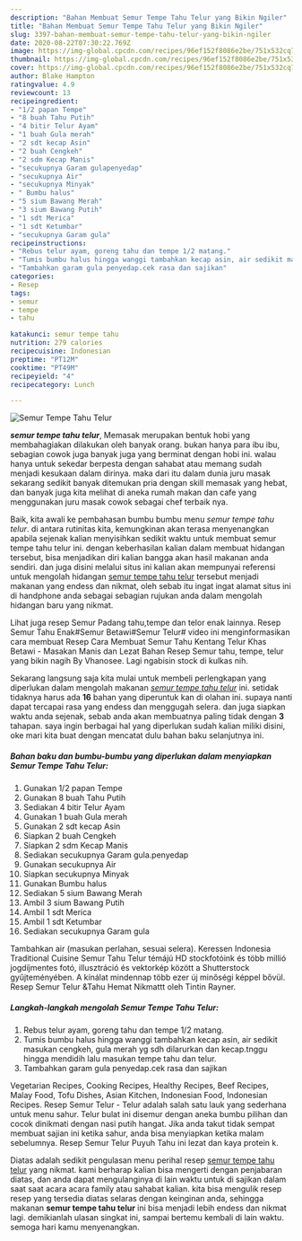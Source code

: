 ```yaml
---
description: "Bahan Membuat Semur Tempe Tahu Telur yang Bikin Ngiler"
title: "Bahan Membuat Semur Tempe Tahu Telur yang Bikin Ngiler"
slug: 3397-bahan-membuat-semur-tempe-tahu-telur-yang-bikin-ngiler
date: 2020-08-22T07:30:22.769Z
image: https://img-global.cpcdn.com/recipes/96ef152f8086e2be/751x532cq70/semur-tempe-tahu-telur-foto-resep-utama.jpg
thumbnail: https://img-global.cpcdn.com/recipes/96ef152f8086e2be/751x532cq70/semur-tempe-tahu-telur-foto-resep-utama.jpg
cover: https://img-global.cpcdn.com/recipes/96ef152f8086e2be/751x532cq70/semur-tempe-tahu-telur-foto-resep-utama.jpg
author: Blake Hampton
ratingvalue: 4.9
reviewcount: 13
recipeingredient:
- "1/2 papan Tempe"
- "8 buah Tahu Putih"
- "4 bitir Telur Ayam"
- "1 buah Gula merah"
- "2 sdt kecap Asin"
- "2 buah Cengkeh"
- "2 sdm Kecap Manis"
- "secukupnya Garam gulapenyedap"
- "secukupnya Air"
- "secukupnya Minyak"
- " Bumbu halus"
- "5 sium Bawang Merah"
- "3 sium Bawang Putih"
- "1 sdt Merica"
- "1 sdt Ketumbar"
- "secukupnya Garam gula"
recipeinstructions:
- "Rebus telur ayam, goreng tahu dan tempe 1/2 matang."
- "Tumis bumbu halus hingga wanggi tambahkan kecap asin, air sedikit masukan cengkeh, gula merah yg sdh dilarurkan dan kecap.tnggu hingga mendidih lalu masukan tempe tahu dan telur."
- "Tambahkan garam gula penyedap.cek rasa dan sajikan"
categories:
- Resep
tags:
- semur
- tempe
- tahu

katakunci: semur tempe tahu 
nutrition: 279 calories
recipecuisine: Indonesian
preptime: "PT12M"
cooktime: "PT49M"
recipeyield: "4"
recipecategory: Lunch

---
```



![Semur Tempe Tahu Telur](https://img-global.cpcdn.com/recipes/96ef152f8086e2be/751x532cq70/semur-tempe-tahu-telur-foto-resep-utama.jpg)

<b><i>semur tempe tahu telur</i></b>, Memasak merupakan bentuk hobi yang membahagiakan dilakukan oleh banyak orang. bukan hanya para ibu ibu, sebagian cowok juga banyak juga yang berminat dengan hobi ini. walau hanya untuk sekedar berpesta dengan sahabat atau memang sudah menjadi kesukaan dalam dirinya. maka dari itu dalam dunia juru masak sekarang sedikit banyak ditemukan pria dengan skill memasak yang hebat, dan banyak juga kita melihat di aneka rumah makan dan cafe yang menggunakan juru masak cowok sebagai chef terbaik nya.

Baik, kita awali ke pembahasan bumbu bumbu menu <i>semur tempe tahu telur</i>. di antara rutinitas kita, kemungkinan akan terasa menyenangkan apabila sejenak kalian menyisihkan sedikit waktu untuk membuat semur tempe tahu telur ini. dengan keberhasilan kalian dalam membuat hidangan tersebut, bisa menjadikan diri kalian bangga akan hasil makanan anda sendiri. dan juga disini melalui situs ini kalian akan mempunyai referensi untuk mengolah hidangan <u>semur tempe tahu telur</u> tersebut menjadi makanan yang endess dan nikmat, oleh sebab itu ingat ingat alamat situs ini di handphone anda sebagai sebagian rujukan anda dalam mengolah hidangan baru yang nikmat.

Lihat juga resep Semur Padang tahu,tempe dan telor enak lainnya. Resep Semur Tahu Enak#Semur Betawi#Semur Telur# video ini menginformasikan cara membuat Resep Cara Membuat Semur Tahu Kentang Telur Khas Betawi - Masakan Manis dan Lezat Bahan Resep Semur tahu, tempe, telur yang bikin nagih By Vhanosee. Lagi ngabisin stock di kulkas nih.


Sekarang langsung saja kita mulai untuk membeli perlengkapan yang diperlukan dalam mengolah makanan <u><i>semur tempe tahu telur</i></u> ini. setidak tidaknya harus ada <b>16</b> bahan yang diperuntuk kan di olahan ini. supaya nanti dapat tercapai rasa yang endess dan menggugah selera. dan juga siapkan waktu anda sejenak, sebab anda akan membuatnya paling tidak dengan <b>3</b> tahapan. saya ingin berbagai hal yang diperlukan sudah kalian miliki disini, oke mari kita buat dengan mencatat dulu bahan baku selanjutnya ini.

<!--inarticleads1-->

##### Bahan baku dan bumbu-bumbu yang diperlukan dalam menyiapkan Semur Tempe Tahu Telur:

1. Gunakan 1/2 papan Tempe
1. Gunakan 8 buah Tahu Putih
1. Sediakan 4 bitir Telur Ayam
1. Gunakan 1 buah Gula merah
1. Gunakan 2 sdt kecap Asin
1. Siapkan 2 buah Cengkeh
1. Siapkan 2 sdm Kecap Manis
1. Sediakan secukupnya Garam gula.penyedap
1. Gunakan secukupnya Air
1. Siapkan secukupnya Minyak
1. Gunakan  Bumbu halus
1. Sediakan 5 sium Bawang Merah
1. Ambil 3 sium Bawang Putih
1. Ambil 1 sdt Merica
1. Ambil 1 sdt Ketumbar
1. Sediakan secukupnya Garam gula


Tambahkan air (masukan perlahan, sesuai selera). Keressen Indonesia Traditional Cuisine Semur Tahu Telur témájú HD stockfotóink és több millió jogdíjmentes fotó, illusztráció és vektorkép között a Shutterstock gyűjteményében. A kínálat mindennap több ezer új minőségi képpel bővül. Resep Semur Telur &amp;Tahu Hemat Nikmattt oleh Tintin Rayner. 

<!--inarticleads2-->

##### Langkah-langkah mengolah Semur Tempe Tahu Telur:

1. Rebus telur ayam, goreng tahu dan tempe 1/2 matang.
1. Tumis bumbu halus hingga wanggi tambahkan kecap asin, air sedikit masukan cengkeh, gula merah yg sdh dilarurkan dan kecap.tnggu hingga mendidih lalu masukan tempe tahu dan telur.
1. Tambahkan garam gula penyedap.cek rasa dan sajikan


Vegetarian Recipes, Cooking Recipes, Healthy Recipes, Beef Recipes, Malay Food, Tofu Dishes, Asian Kitchen, Indonesian Food, Indonesian Recipes. Resep Semur Telur - Telur adalah salah satu lauk yang sederhana untuk menu sahur. Telur bulat ini disemur dengan aneka bumbu pilihan dan cocok dinikmati dengan nasi putih hangat. Jika anda takut tidak sempat membuat sajian ini ketika sahur, anda bisa menyiapkan ketika malam sebelumnya. Resep Semur Telur Puyuh Tahu ini lezat dan kaya protein k. 

Diatas adalah sedikit pengulasan menu perihal resep <u>semur tempe tahu telur</u> yang nikmat. kami berharap kalian bisa mengerti dengan penjabaran diatas, dan anda dapat mengulanginya di lain waktu untuk di sajikan dalam saat saat acara acara family atau sahabat kalian. kita bisa mengulik resep resep yang tersedia diatas selaras dengan keinginan anda, sehingga makanan <b>semur tempe tahu telur</b> ini bisa menjadi lebih endess dan nikmat lagi. demikianlah ulasan singkat ini, sampai bertemu kembali di lain waktu. semoga hari kamu menyenangkan.
